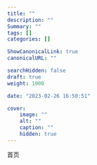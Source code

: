 ```yaml
---
title: ""
description: ""
Summary: ""
tags: []
categories: []

ShowCanonicalLink: true
canonicalURL: ""

searchHidden: false
draft: true
weight: 1000

date: "2023-02-26 16:50:51"

cover:
    image: ""
    alt: ""
    caption: ""
    hidden: true
---
```

首页

